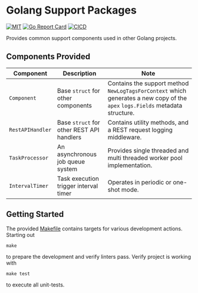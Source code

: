 # Golang Support Packages

[![MIT][License-Image]][License-Url] [![Go Report Card][ReportCard-Image]][ReportCard-Url] [![CICD](https://github.com/alwitt/go-utils/actions/workflows/cicd.yaml/badge.svg?branch=main)](https://github.com/alwitt/go-utils/actions/workflows/cicd.yaml)

[License-Url]: https://mit-license.org/
[License-Image]: https://img.shields.io/badge/License-MIT-blue.svg
[ReportCard-Url]: https://goreportcard.com/report/github.com/alwitt/go-utils
[ReportCard-Image]: https://goreportcard.com/badge/github.com/alwitt/go-utils

Provides common support components used in other Golang projects.

## Components Provided

| Component | Description | Note |
|-----------|-------------|------|
| `Component` | Base `struct` for other components | Contains the support method `NewLogTagsForContext` which generates a new copy of the `apex` `logs.Fields` metadata structure. |
| `RestAPIHandler` | Base `struct` for other REST API handlers | Contains utility methods, and a REST request logging middleware. |
| `TaskProcessor` | An asynchronous job queue system | Provides single threaded and multi threaded worker pool implementation. |
| `IntervalTimer` | Task execution trigger interval timer | Operates in periodic or one-shot mode. |

## Getting Started

The provided [Makefile](Makefile) contains targets for various development actions. Starting out

```
make
```

to prepare the development and verify linters pass. Verify project is working with

```
make test
```

to execute all unit-tests.
